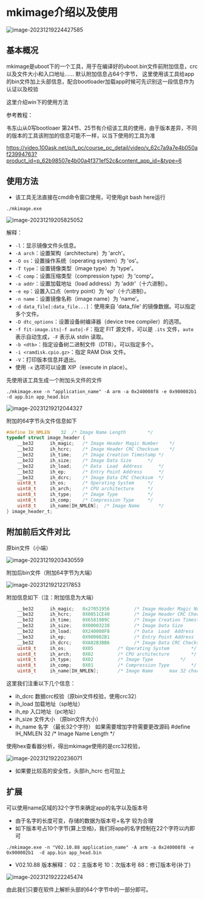 # mkimage介绍以及使用

![image-20231219224427585](https://newbie-typora.oss-cn-shenzhen.aliyuncs.com/TyporaJPG/image-20231219224427585.png)

## 基本概况

mkimage是uboot下的一个工具，用于在编译好的uboot.bin文件前附加信息，crc以及文件大小和入口地址……   默认附加信息占64个字节， 这里使用该工具给app的bin文件加上头部信息，配合bootloader加载app时候可先识别这一段信息作为认证以及校验

这里介绍win下的使用方法

参考教程：

韦东山从0写bootloaer  第24节、25节有介绍该工具的使用，由于版本差异，不同的版本的工具该附加的信息可能不一样，以当下使用的工具为准

https://video.100ask.net/p/t_pc/course_pc_detail/video/v_62c7a9a7e4b050af23994763?product_id=p_62b98507e4b00a4f371ef52c&content_app_id=&type=6

## 使用方法

- 该工具无法直接在cmd命令窗口使用，可使用git bash  here运行

```
./mkimage.exe
```

![image-20231219205825052](https://newbie-typora.oss-cn-shenzhen.aliyuncs.com/TyporaJPG/image-20231219205825052.png)

解释：

- `-l`：显示镜像文件头信息。
- `-A arch`：设置架构（architecture）为 'arch'。
- `-O os`：设置操作系统（operating system）为 'os'。
- `-T type`：设置镜像类型（image type）为 'type'。
- `-C comp`：设置压缩类型（compression type）为 'comp'。
- `-a addr`：设置加载地址（load address）为 'addr'（十六进制）。
- `-e ep`：设置入口点（entry point）为 'ep'（十六进制）。
- `-n name`：设置镜像名称（image name）为 'name'。
- `-d data_file[:data_file...]`：使用来自 'data_file' 的镜像数据。可以指定多个文件。
- `-D dtc_options`：设置设备树编译器（device tree compiler）的选项。
- `-f fit-image.its|-f auto|-F`：指定 FIT 源文件，可以是 `.its` 文件，`auto` 表示自动生成，`-F` 表示从 stdin 读取。
- `-b <dtb>`：指定设备树二进制文件（DTB）。可以指定多个。
- `-i <ramdisk.cpio.gz>`：指定 RAM Disk 文件。
- `-V`：打印版本信息并退出。
- 使用 `-x` 选项可以设置 XIP（execute in place）。

先使用该工具生成一个附加头文件的文件

```
./mkimage.exe -n "application_name" -A arm -a 0x240008f8 -e 0x900002b1  -d app.bin app_head.bin
```

![image-20231219212044327](https://newbie-typora.oss-cn-shenzhen.aliyuncs.com/TyporaJPG/image-20231219212044327.png)

附加的64字节头文件信息如下

```c
#define IH_NMLEN	32	/* Image Name Length		*/
typedef struct image_header {
	__be32		ih_magic;	/* Image Header Magic Number	*/
	__be32		ih_hcrc;	/* Image Header CRC Checksum	*/
	__be32		ih_time;	/* Image Creation Timestamp	*/
	__be32		ih_size;	/* Image Data Size		*/
	__be32		ih_load;	/* Data	 Load  Address		*/
	__be32		ih_ep;		/* Entry Point Address		*/
	__be32		ih_dcrc;	/* Image Data CRC Checksum	*/
	uint8_t		ih_os;		/* Operating System		*/
	uint8_t		ih_arch;	/* CPU architecture		*/
	uint8_t		ih_type;	/* Image Type			*/
	uint8_t		ih_comp;	/* Compression Type		*/
	uint8_t		ih_name[IH_NMLEN];	/* Image Name		*/
} image_header_t;
```



## 附加前后文件对比

原bin文件（小端）

![image-20231219203430559](https://newbie-typora.oss-cn-shenzhen.aliyuncs.com/TyporaJPG/image-20231219203430559.png)

附加后bin文件（附加64字节为大端）

![image-20231219212217853](https://newbie-typora.oss-cn-shenzhen.aliyuncs.com/TyporaJPG/image-20231219212217853.png)

附加信息如下（注：附加信息为大端）

```c
	__be32		ih_magic;	0x27051956         /* Image Header Magic Number	*/     
	__be32		ih_hcrc;	0X0051CE40         /* Image Header CRC Checksum	*/
	__be32		ih_time;	0X6581989C         /* Image Creation Timestamp	*/
	__be32		ih_size;	0X00003238         /* Image Data Size		*/
	__be32		ih_load;	0X240008F8         /* Data	Load  Address	*/
	__be32		ih_ep;		0X900002B1         /* Entry Point Address	*/
	__be32		ih_dcrc;	0XA82B3BB6         /* Image Data CRC Checksum	*/
	uint8_t		ih_os;		0X05         /* Operating System		*/
	uint8_t		ih_arch;	0X02         /* CPU architecture		*/
	uint8_t		ih_type;	0X02         /* Image Type			*/
	uint8_t		ih_comp;	0X01         /* Compression Type		*/
	uint8_t		ih_name[IH_NMLEN];       /* Image Name		max 32 char*/  
```

这里我们注重以下几个信息：

- ih_dcrc   数据crc校验（原bin文件校验，使用crc32）
- ih_load  加载地址（sp地址）
- ih_ep    入口地址（pc地址）
- ih_size  文件大小 （原bin文件大小）
- ih_name  名字 （最长32个字符） 如果需要增加字符需要更改源码  #define IH_NMLEN	32	/* Image Name Length		*/

使用hex查看器分析，得出mkimage使用的是crc32校验，  

![image-20231219220236071](https://newbie-typora.oss-cn-shenzhen.aliyuncs.com/TyporaJPG/image-20231219220236071.png)

-   如果要比较高的安全性，头部ih_hcrc  也可加上



## 扩展

可以使用name区域的32个字节来确定app的名字以及版本号

- 由于名字的长度可变，存储的数据为版本号+名字  较为合理
- 如下版本号占10个字节(算上空格)，我们将app的名字控制在22个字符以内即可

```
./mkimage.exe -n "V02.10.88 application_name" -A arm -a 0x240008f8 -e 0x900002b1  -d app.bin app_head.bin
```

- V02.10.88 版本解释：  02：主版本号  10：次版本号  88：修订版本号(补丁)

![image-20231219222245474](https://newbie-typora.oss-cn-shenzhen.aliyuncs.com/TyporaJPG/image-20231219222245474.png)

由此我们只要在软件上解析头部的64个字节中的一部分即可。















